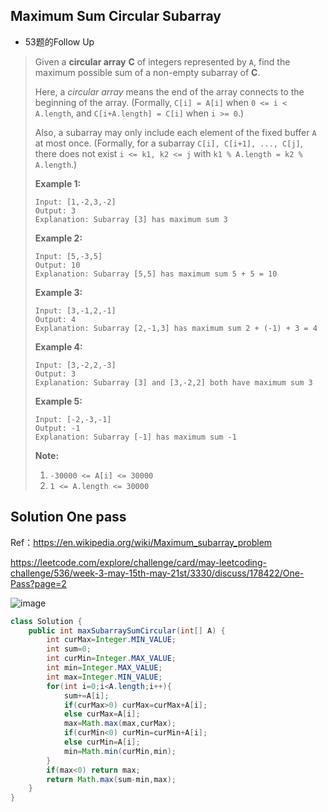 ##  Maximum Sum Circular Subarray

* 53题的Follow Up

> Given a **circular array** **C** of integers represented by `A`, find the maximum possible sum of a non-empty subarray of **C**.
>
> Here, a *circular array* means the end of the array connects to the beginning of the array. (Formally, `C[i] = A[i]` when `0 <= i < A.length`, and `C[i+A.length] = C[i]` when `i >= 0`.)
>
> Also, a subarray may only include each element of the fixed buffer `A` at most once. (Formally, for a subarray `C[i], C[i+1], ..., C[j]`, there does not exist `i <= k1, k2 <= j` with `k1 % A.length = k2 % A.length`.)
>
>  
>
> **Example 1:**
>
> ```
> Input: [1,-2,3,-2]
> Output: 3
> Explanation: Subarray [3] has maximum sum 3
> ```
>
> **Example 2:**
>
> ```
> Input: [5,-3,5]
> Output: 10
> Explanation: Subarray [5,5] has maximum sum 5 + 5 = 10
> ```
>
> **Example 3:**
>
> ```
> Input: [3,-1,2,-1]
> Output: 4
> Explanation: Subarray [2,-1,3] has maximum sum 2 + (-1) + 3 = 4
> ```
>
> **Example 4:**
>
> ```
> Input: [3,-2,2,-3]
> Output: 3
> Explanation: Subarray [3] and [3,-2,2] both have maximum sum 3
> ```
>
> **Example 5:**
>
> ```
> Input: [-2,-3,-1]
> Output: -1
> Explanation: Subarray [-1] has maximum sum -1
> ```
>
>  
>
> **Note:**
>
> 1. `-30000 <= A[i] <= 30000`
> 2. `1 <= A.length <= 30000`

## Solution One pass

Ref：https://en.wikipedia.org/wiki/Maximum_subarray_problem

https://leetcode.com/explore/challenge/card/may-leetcoding-challenge/536/week-3-may-15th-may-21st/3330/discuss/178422/One-Pass?page=2

![image](https://assets.leetcode.com/users/motorix/image_1538888300.png)

```java
class Solution {
    public int maxSubarraySumCircular(int[] A) {
        int curMax=Integer.MIN_VALUE;
        int sum=0;
        int curMin=Integer.MAX_VALUE;
        int min=Integer.MAX_VALUE;
        int max=Integer.MIN_VALUE;
        for(int i=0;i<A.length;i++){
            sum+=A[i];
            if(curMax>0) curMax=curMax+A[i];
            else curMax=A[i];
            max=Math.max(max,curMax);
            if(curMin<0) curMin=curMin+A[i];
            else curMin=A[i];
            min=Math.min(curMin,min);
        }
        if(max<0) return max;
        return Math.max(sum-min,max);
    }
}
```

